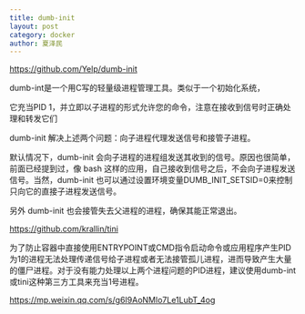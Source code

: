 ```yaml
---
title: dumb-init
layout: post
category: docker
author: 夏泽民
---
```

https://github.com/Yelp/dumb-init

dumb-int是一个用C写的轻量级进程管理工具。类似于一个初始化系统，

它充当PID 1，并立即以子进程的形式允许您的命令，注意在接收到信号时正确处理和转发它们

dumb-init 解决上述两个问题：向子进程代理发送信号和接管子进程。

默认情况下，dumb-init 会向子进程的进程组发送其收到的信号。原因也很简单，前面已经提到过，像 bash 这样的应用，自己接收到信号之后，不会向子进程发送信号。当然，dumb-init 也可以通过设置环境变量DUMB_INIT_SETSID=0来控制只向它的直接子进程发送信号。

另外 dumb-init 也会接管失去父进程的进程，确保其能正常退出。
<!-- more -->
https://github.com/krallin/tini

为了防止容器中直接使用ENTRYPOINT或CMD指令启动命令或应用程序产生PID为1的进程无法处理传递信号给子进程或者无法接管孤儿进程，进而导致产生大量的僵尸进程。对于没有能力处理以上两个进程问题的PID进程，建议使用dumb-int或tini这种第三方工具来充当1号进程。

https://mp.weixin.qq.com/s/g6I9AoNMlo7Le1LubT_4og
